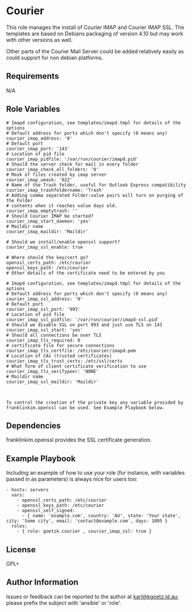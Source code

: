 Courier
=======

This role manages the install of Courier IMAP and Courier IMAP SSL. The
templates are based on Debians packaging of version 4.10 but may work with
other versions as well.

Other parts of the Courier Mail Server could be added relatively easily as
could support for non debian platforms.

Requirements
------------

N/A

Role Variables
--------------

```
# Imapd configuration, see templates/imapd.tmpl for details of the options
# Default address for ports which don't specify (0 means any)
courier_imap_address: '0'
# Default port 
courier_imap_port: '143'
# Location of pid file
courier_imap_pidfile: '/var/run/courier/imapd.pid'
# Should the server check for mail in every folder
courier_imap_check_all_folders: '0'
# Mask of files created by imap server
courier_imap_umask: '022'
# Name of the Trash folder, useful for Outlook Express compatibility
courier_imap_trashfoldername: 'Trash'
# Adding comma separated Folder:value pairs will turn on purging of the Folder
# contents when it reaches value days old.
courier_imap_emptytrash: ''
# Should Courier IMAP be started?
courier_imap_start_daemon: 'yes'
# Maildir name
courier_imap_maildir: 'Maildir'

# Should we install/enable openssl support?
courier_imap_ssl_enable: true

# Where should the key/cert go?
openssl_certs_path: /etc/courier
openssl_keys_path: /etc/courier
# Other details of the certificate need to be entered by you

# Imapd configuration, see templates/imapd.tmpl for details of the options
# Default address for ports which don't specify (0 means any)
courier_imap_ssl_address: '0'
# Default port 
courier_imap_ssl_port: '993'
# Location of pid file
courier_imap_ssl_pidfile: '/var/run/courier/imapd-ssl.pid'
# Should we disable SSL on port 993 and just use TLS on 143
courier_imap_ssl_start: 'yes'
# Should all connections be over TLS
courier_imap_tls_required: 0
# certificate file for secure connections
courier_imap_tls_certfile: /etc/courier/imapd.pem
# Location of CAs (trusted certificates)
courier_imap_tls_trust_certs: /etc/ssl/certs
# What form of client certificate verification to use
courier_imap_tls_verifypeer: 'NONE'
# Maildir name
courier_imap_ssl_maildir: 'Maildir'



To control the creation of the private key any variable provided by
franklinkim.openssl can be used. See Example Playbook below.
```

Dependencies
------------

franklinkim.openssl provides the SSL certificate generation.

Example Playbook
----------------

Including an example of how to use your role (for instance, with variables passed in as parameters) is always nice for users too:

    - hosts: servers
      vars:
        - openssl_certs_path: /etc/courier
        - openssl_keys_path: /etc/courier
        - openssl_self_signed: 
          - { name: 'example.com', country: 'AU', state: 'Your state', city: 'Some city', email: 'contact@example.com', days: 1095 }
      roles:
        - { role: goetzk.courier , courier_imap_ssl: true }

License
-------

GPL+

Author Information
------------------

Issues or feedback can be reported to the author at karl@kgoetz.id.au; please
prefix the subject with 'ansible' or 'role'.

